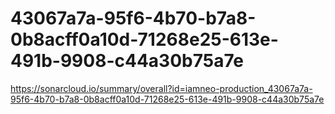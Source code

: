 # 43067a7a-95f6-4b70-b7a8-0b8acff0a10d-71268e25-613e-491b-9908-c44a30b75a7e
https://sonarcloud.io/summary/overall?id=iamneo-production_43067a7a-95f6-4b70-b7a8-0b8acff0a10d-71268e25-613e-491b-9908-c44a30b75a7e

